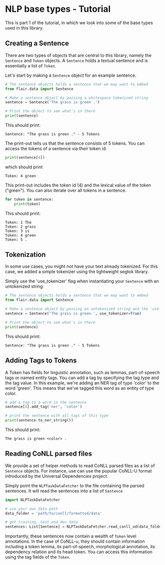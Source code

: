 # NLP base types - Tutorial

This is part 1 of the tutorial, in which we look into some of the base types used in this library.

## Creating a Sentence

There are two types of objects that are central to this library, namely the `Sentence` and `Token` objects. A `Sentence` 
holds a textual sentence and is essentially a list of `Token`.

Let's start by making a `Sentence` object for an example sentence.

```python
# The sentence objects holds a sentence that we may want to embed
from flair.data import Sentence

# Make a sentence object by passing a whitespace tokenized string
sentence = Sentence('The grass is green .')

# Print the object to see what's in there
print(sentence)
```

This should print: 

```console
Sentence: "The grass is green ." - 5 Tokens
```

The print-out tells us that the sentence consists of 5 tokens. 
You can access the tokens of a sentence via their token id:

```python
print(sentence[4])
```

which should print 

```console
Token: 4 green
```

This print-out includes the token id (4) and the lexical value of the token ("green"). You can also iterate over all 
tokens in a sentence.

```python
for token in sentence:
    print(token) 
```

This should print: 

```console
Token: 1 The
Token: 2 grass
Token: 3 is
Token: 4 green
Token: 5 .
```

## Tokenization

In some use cases, you might not have your text already tokenized. For this case, we added a simple tokenizer using the
lightweight segtok library. 

Simply use the 'use_tokenizer' flag when instantiating your `Sentence` with an untokenized string:

```python
# The sentence objects holds a sentence that we may want to embed
from flair.data import Sentence

# Make a sentence object by passing an untokenized string and the 'use_tokenizer' flag
sentence = Sentence('The grass is green.', use_tokenizer=True)

# Print the object to see what's in there
print(sentence)
```

This should print: 

```console
Sentence: "The grass is green ." - 5 Tokens
```

## Adding Tags to Tokens

A Token has fields for linguistic annotation, such as lemmas, part-of-speech tags or named entity tags. You can 
add a tag by specifying the tag type and the tag value. In this example, we're adding an NER tag of type 'color' to 
the word 'green'. This means that we've tagged this word as an entity of type color.

```python
# add a tag to a word in the sentence
sentence[4].add_tag('ner', 'color')

# print the sentence with all tags of this type
print(sentence.to_ner_string())
```

This should print: 

```console
The grass is green <color> .
```


## Reading CoNLL parsed files

We provide a set of helper methods to read CoNLL parsed files as a list of `Sentence` objects. For instance, use can
use the popular CoNLL-U format introduced by the Universal Dependencies project. 

Simply point the `NLPTaskDataFetcher` to the file containing the parsed sentences. It will read the sentences into a 
list of `Sentence`

```python
import NLPTaskDataFetcher

# use your own data path
data_folder = 'path/to/conll/formatted/data'

# get training, test and dev data
sentences: List[Sentence] = NLPTaskDataFetcher.read_conll_ud(data_folder)
```

Importantly, these sentences now contain a wealth of `Token` level annotations. In the case of CoNLL-u, they should 
contain information including a token lemma, its part-of-speech, morphological annotation, its dependency relation and 
its head token. You can access this information using the tag fields of the  `Token`. 



